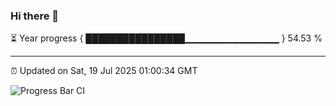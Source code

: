 ### Hi there 👋

⏳ Year progress { ████████████████▁▁▁▁▁▁▁▁▁▁▁▁▁▁ } 54.53 %

---

⏰ Updated on Sat, 19 Jul 2025 01:00:34 GMT

![Progress Bar CI](https://github.com/Shyam-Makwana/GitHub-Actions-Demo/workflows/Progress%20Bar%20CI/badge.svg)
